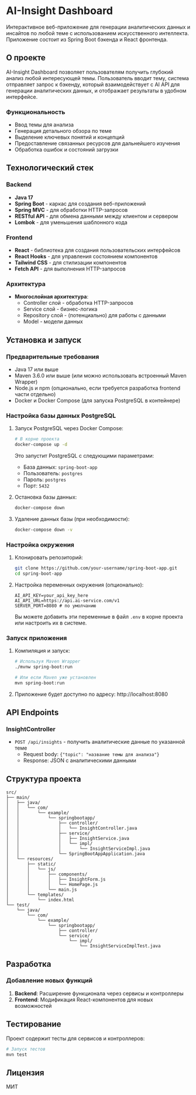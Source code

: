 # AI-Insight Dashboard

Интерактивное веб-приложение для генерации аналитических данных и инсайтов по любой теме с использованием искусственного интеллекта. Приложение состоит из Spring Boot бэкенда и React фронтенда.

## О проекте

AI-Insight Dashboard позволяет пользователям получить глубокий анализ любой интересующей темы. Пользователь вводит тему, система отправляет запрос к бэкенду, который взаимодействует с AI API для генерации аналитических данных, и отображает результаты в удобном интерфейсе.

### Функциональность

- Ввод темы для анализа
- Генерация детального обзора по теме
- Выделение ключевых понятий и концепций
- Предоставление связанных ресурсов для дальнейшего изучения
- Обработка ошибок и состояний загрузки

## Технологический стек

### Backend
- **Java 17**
- **Spring Boot** - каркас для создания веб-приложений
- **Spring MVC** - для обработки HTTP-запросов
- **RESTful API** - для обмена данными между клиентом и сервером
- **Lombok** - для уменьшения шаблонного кода

### Frontend
- **React** - библиотека для создания пользовательских интерфейсов
- **React Hooks** - для управления состоянием компонентов
- **Tailwind CSS** - для стилизации компонентов
- **Fetch API** - для выполнения HTTP-запросов

### Архитектура

- **Многослойная архитектура**:
  - Controller слой - обработка HTTP-запросов
  - Service слой - бизнес-логика
  - Repository слой - (потенциально) для работы с данными
  - Model - модели данных

## Установка и запуск

### Предварительные требования

- Java 17 или выше
- Maven 3.6.0 или выше (или можно использовать встроенный Maven Wrapper)
- Node.js и npm (опционально, если требуется разработка frontend части отдельно)
- Docker и Docker Compose (для запуска PostgreSQL в контейнере)

### Настройка базы данных PostgreSQL

1. Запуск PostgreSQL через Docker Compose:
   ```bash
   # В корне проекта
   docker-compose up -d
   ```
   
   Это запустит PostgreSQL с следующими параметрами:
   - База данных: `spring-boot-app`
   - Пользователь: `postgres`
   - Пароль: `postgres`
   - Порт: `5432`

2. Остановка базы данных:
   ```bash
   docker-compose down
   ```

3. Удаление данных базы (при необходимости):
   ```bash
   docker-compose down -v
   ```

### Настройка окружения

1. Клонировать репозиторий:
   ```bash
   git clone https://github.com/your-username/spring-boot-app.git
   cd spring-boot-app
   ```

2. Настройка переменных окружения (опционально):
   ```
   AI_API_KEY=your_api_key_here
   AI_API_URL=https://api.ai-service.com/v1
   SERVER_PORT=8080 # по умолчанию
   ```
   Вы можете добавить эти переменные в файл `.env` в корне проекта или настроить их в системе.

### Запуск приложения

1. Компиляция и запуск:
   ```bash
   # Используя Maven Wrapper
   ./mvnw spring-boot:run

   # Или если Maven уже установлен
   mvn spring-boot:run
   ```

2. Приложение будет доступно по адресу: http://localhost:8080

## API Endpoints

### InsightController

- `POST /api/insights` - получить аналитические данные по указанной теме
  - Request body: `{"topic": "название темы для анализа"}`
  - Response: JSON с аналитическими данными

## Структура проекта

```
src/
├── main/
│   ├── java/
│   │   └── com/
│   │       └── example/
│   │           └── springbootapp/
│   │               ├── controller/
│   │               │   └── InsightController.java
│   │               ├── service/
│   │               │   ├── InsightService.java
│   │               │   └── impl/
│   │               │       └── InsightServiceImpl.java
│   │               └── SpringBootAppApplication.java
│   └── resources/
│       ├── static/
│       │   └── js/
│       │       ├── components/
│       │       │   ├── InsightForm.js
│       │       │   └── HomePage.js
│       │       └── main.js
│       └── templates/
│           └── index.html
└── test/
    └── java/
        └── com/
            └── example/
                └── springbootapp/
                    ├── controller/
                    └── service/
                        └── impl/
                            └── InsightServiceImplTest.java
```

## Разработка

### Добавление новых функций

1. **Backend**: Расширение функционала через сервисы и контроллеры
2. **Frontend**: Модификация React-компонентов для новых возможностей

## Тестирование

Проект содержит тесты для сервисов и контроллеров:

```bash
# Запуск тестов
mvn test
```

## Лицензия

МИТ
